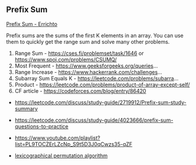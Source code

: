 ## Prefix Sum

[Prefix Sum - Errichto](https://www.youtube.com/watch?v=PhgtNY_-CiY&ab_channel=ErrichtoAlgorithms)

Prefix sums are the sums of the first K elements in an array. You can use them to quickly get the range sum and solve many other problems.


1. Range Sum - https://cses.fi/problemset/task/1646 or https://www.spoj.com/problems/CSUMQ/
2. Most Frequent - https://www.geeksforgeeks.org/queries...
3. Range Increase - https://www.hackerrank.com/challenges...
4. Subarray Sum Equals K - https://leetcode.com/problems/subarra...
5. Product - https://leetcode.com/problems/product-of-array-except-self/
6. CF article - https://codeforces.com/blog/entry/86420

- https://leetcode.com/discuss/study-guide/2719912/Prefix-sum-study-summary
- https://leetcode.com/discuss/study-guide/4023666/prefix-sum-questions-to-practice
- https://www.youtube.com/playlist?list=PL9TOCZErLZcNp_S9t5D3J0qCwzs35-qZF

- [lexicographical permutation algorithm](https://www.nayuki.io/page/next-lexicographical-permutation-algorithm)